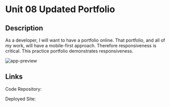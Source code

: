 # Unit 08 Updated Portfolio

## Description

As a developer, I will want to have a portfolio online. That portfolio, and all of my work, will have a mobile-first approach. Therefore responsiveness is critical. This practice portfolio demonstrates responsiveness.

![app-preview](./Images/my-screenshots/portfolio-v2-screenshot.jpg)

## Links

Code Repository:  

Deployed Site: 
